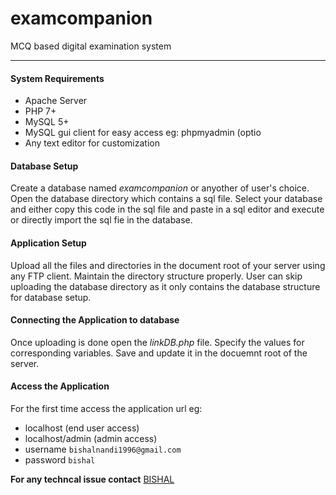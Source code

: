 # examcompanion
MCQ based digital examination system

---

#### System Requirements
- Apache Server
- PHP 7+
- MySQL 5+
- MySQL gui client for easy access eg: phpmyadmin (optio
- Any text editor for customization


#### Database Setup
Create a database named *examcompanion* or anyother of user's choice. Open the database directory which contains a sql file.
Select your database and either copy this code in the sql file and paste in a sql editor and execute or directly import the sql fie in the database.

#### Application Setup
Upload all the files and directories in the document root of your server using any FTP client. Maintain the directory structure properly. User can skip uploading the database directory as it only contains the database structure for database setup.

#### Connecting the Application to database
Once uploading is done open the *linkDB.php* file. Specify the values for corresponding variables. Save and update it in the docuemnt root of the server.

#### Access the Application
For the first time access the application url eg:
- localhost (end user access)
- localhost/admin (admin access)
- username `bishalnandi1996@gmail.com`
- password `bishal`

**For any techncal issue contact**
[BISHAL](https://www.instagram.com/bishalnandi1996/)
